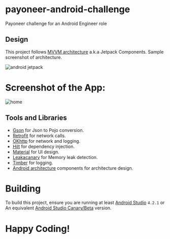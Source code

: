 # payoneer-android-challenge
Payoneer challenge for an Android Engineer role

## Design
This project follows [MVVM architecture](https://developer.android.com/jetpack/guide) a.k.a Jetpack Components. 
Sample screenshot of architecture.

![android jetpack](https://user-images.githubusercontent.com/17246592/119951852-12bfc980-bfa5-11eb-89a5-0e9ad996f58d.png)

# Screenshot of the App: 
![home](https://user-images.githubusercontent.com/17246592/119951967-308d2e80-bfa5-11eb-89c3-756342ae6b61.png)

## Tools and Libraries
- [Gson](https://github.com/google/gson) for Json to Pojo conversion.
- [Retrofit](https://square.github.io/retrofit/) for network calls.
- [OKhttp](https://square.github.io/okhttp/) for network and logging.
- [Hilt](https://dagger.dev/hilt/) for dependency injection.
- [Material](https://material.io/design) for UI design.
- [Leakacanary](https://github.com/square/leakcanary) for Memory leak detection.
- [Timber](https://github.com/JakeWharton/timber) for logging.
- [Android architecture](https://developer.android.com/jetpack/guide) components for architecture design.

# Building
To build this project, ensure you are running at least [Android Studio](https://developer.android.com/studio) ```4.2.1``` or An equivalent [Android Studio Canary/Beta](https://developer.android.com/studio/preview) version.


# Happy Coding!

